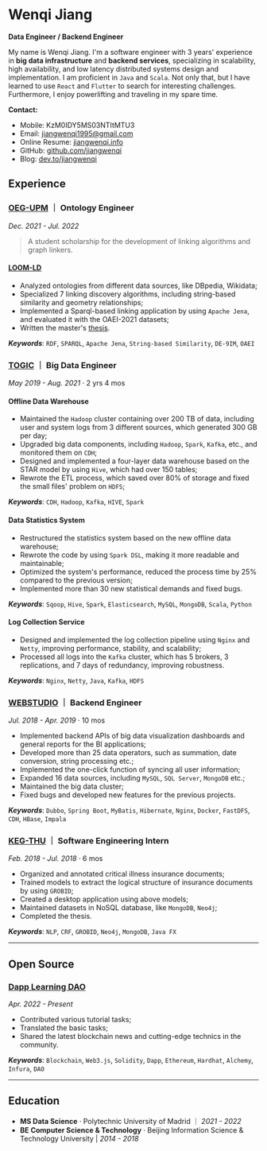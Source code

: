 # Wenqi Jiang

**Data Engineer / Backend Engineer**

My name is Wenqi Jiang. I'm a software engineer with 3 years' experience in **big data infrastructure** and **backend services**, specializing in scalability, high availability, and low latency distributed systems design and implementation. I am proficient in `Java` and `Scala`. Not only that, but I have learned to use `React` and `Flutter` to search for interesting challenges.
Furthermore, I enjoy powerlifting and traveling in my spare time.

**Contact:**

- Mobile: KzM0IDY5MS03NTItMTU3
- Email: [jiangwenqi1995@gmail.com](mailto:jiangwenqi1995@gmail.com)
- Online Resume: [jiangwenqi.info](https://jiangwenqi.info/)
- GitHub: [github.com/jiangwenqi](https://github.com/jiangwenqi)
- Blog: [dev.to/jiangwenqi](https://dev.to/jiangwenqi)

## Experience

### [OEG-UPM](https://oeg.fi.upm.es) ｜ Ontology Engineer

_Dec. 2021 - Jul. 2022_

> A student scholarship for the development of linking algorithms and graph linkers.

#### [LOOM-LD](https://github.com/oeg-upm/loom-ld)

- Analyzed ontologies from different data sources, like DBpedia, Wikidata;
- Specialized 7 linking discovery algorithms, including string-based similarity and geometry relationships;
- Implemented a Sparql-based linking application by using `Apache Jena`, and evaluated it with the OAEI-2021 datasets;
- Written the master's [thesis](https://oa.upm.es/71452/).

**_Keywords_**: `RDF`, `SPARQL`, `Apache Jena`, `String-based Similarity`, `DE-9IM`, `OAEI`

### [TOGIC](http://www.51togic.com) ｜ Big Data Engineer

_May 2019 - Aug. 2021_ · 2 yrs 4 mos

#### Offline Data Warehouse

- Maintained the `Hadoop` cluster containing over 200 TB of data, including user and system logs from 3 different sources, which generated 300 GB per day;
- Upgraded big data components, including `Hadoop`, `Spark`, `Kafka`, etc., and monitored them on `CDH`;
- Designed and implemented a four-layer data warehouse based on the STAR model by using `Hive`, which had over 150 tables;
- Rewrote the ETL process, which saved over 80% of storage and fixed the small files' problem on `HDFS`;

**_Keywords_**: `CDH`, `Hadoop`, `Kafka`, `HIVE`, `Spark`

#### Data Statistics System

- Restructured the statistics system based on the new offline data warehouse;
- Rewrote the code by using `Spark DSL`, making it more readable and maintainable;
- Optimized the system's performance, reduced the process time by 25% compared to the previous version;
- Implemented more than 30 new statistical demands and fixed bugs.

**_Keywords_**: `Sqoop`, `Hive`, `Spark`, `Elasticsearch`, `MySQL`, `MongoDB`, `Scala`, `Python`

#### Log Collection Service

- Designed and implemented the log collection pipeline using `Nginx` and `Netty`, improving performance, stability, and scalability;
- Processed all logs into the `Kafka` cluster, which has 5 brokers, 3 replications, and 7 days of redundancy, improving robustness.

**_Keywords_**: `Nginx`, `Netty`, `Java`, `Kafka`, `HDFS`

### [WEBSTUDIO](http://www.wbdatavis.com) ｜ Backend Engineer

_Jul. 2018 - Apr. 2019_ · 10 mos

- Implemented backend APIs of big data visualization dashboards and general reports for the BI applications;
- Developed more than 25 data operators, such as summation, date conversion, string processing etc.;
- Implemented the one-click function of syncing all user information;
- Expanded 16 data sources, including `MySQL`, `SQL Server`, `MongoDB` etc.;
- Maintained the big data cluster;
- Fixed bugs and developed new features for the previous projects.

**_Keywords_**: `Dubbo`, `Spring Boot`, `MyBatis`, `Hibernate`, `Nginx`, `Docker`, `FastDFS`, `CDH`, `HBase`, `Impala`

### [KEG-THU](https://keg.cs.tsinghua.edu.cn) ｜ Software Engineering Intern

_Feb. 2018 - Jul. 2018_ · 6 mos

- Organized and annotated critical illness insurance documents;
- Trained models to extract the logical structure of insurance documents by using `GROBID`;
- Created a desktop application using above models;
- Maintained datasets in NoSQL database, like `MongoDB`, `Neo4j`;
- Completed the thesis.

**_Keywords_**: `NLP`, `CRF`, `GROBID`, `Neo4j`, `MongoDB`, `Java FX`

---

## Open Source

### [Dapp Learning DAO](https://github.com/Dapp-Learning-DAO)

_Apr. 2022 - Present_

- Contributed various tutorial tasks;
- Translated the basic tasks;
- Shared the latest blockchain news and cutting-edge technics in the community.

**_Keywords_**: `Blockchain`, `Web3.js`, `Solidity`, `Dapp`, `Ethereum`, `Hardhat`, `Alchemy`, `Infura`, `DAO`

---

## Education

- **MS Data Science** · Polytechnic University of Madrid ｜ _2021 - 2022_
- **BE Computer Science & Technology** · Beijing Information Science & Technology University | _2014 - 2018_
